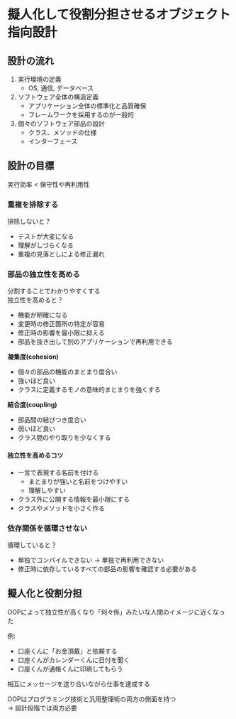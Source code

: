 # 擬人化して役割分担させるオブジェクト指向設計

## 設計の流れ
1. 実行環境の定義
   - OS, 通信, データベース
2. ソフトウェア全体の構造定義  
   - アプリケーション全体の標準化と品質確保
   - フレームワークを採用するのが一般的
3. 個々のソフトウェア部品の設計
   - クラス、メソッドの仕様
   - インターフェース

## 設計の目標
実行効率 < 保守性や再利用性

### 重複を排除する
排除しないと？
- テストが大変になる
- 理解がしづらくなる
- 重複の見落としによる修正漏れ

### 部品の独立性を高める
分割することでわかりやすくする  
独立性を高めると？
- 機能が明確になる
- 変更時の修正箇所の特定が容易
- 修正時の影響を最小限に抑える
- 部品を抜き出して別のアプリケーションで再利用できる

**凝集度(cohesion)**  
- 個々の部品の機能のまとまり度合い
- 強いほど良い
- クラスに定義するモノの意味的まとまりを強くする

**結合度(coupling)**
- 部品間の結びつき度合い
- 弱いほど良い
- クラス間のやり取りを少なくする

#### 独立性を高めるコツ
- 一言で表現する名前を付ける
  - まとまりが強いと名前をつけやすい
  - 理解しやすい
- クラス外に公開する情報を最小限にする
- クラスやメソッドを小さく作る

### 依存関係を循環させない
循環していると？
- 単独でコンパイルできない → 単独で再利用できない
- 修正時に依存しているすべての部品の影響を確認する必要がある

## 擬人化と役割分担
OOPによって独立性が高くなり「何々係」みたいな人間のイメージに近くなった

例: 
- 口座くんに「お金頂戴」と依頼する
- 口座くんがカレンダーくんに日付を聞く
- 口座くんが通帳くんに印刷してもらう

相互にメッセージを送り合いながら仕事を達成する

OOPはプログラミング技術と汎用整理術の両方の側面を持つ  
→ 設計段階では両方必要
